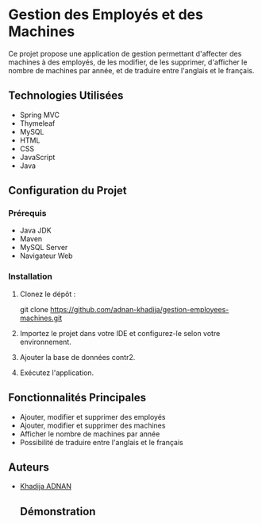 # Gestion des Employés et des Machines

Ce projet propose une application de gestion permettant d'affecter des machines à des employés, de les modifier, de les supprimer, 
d'afficher le nombre de machines par année, et de traduire entre l'anglais et le français.

## Technologies Utilisées

- Spring MVC
- Thymeleaf
- MySQL
- HTML
- CSS
- JavaScript
- Java

## Configuration du Projet

### Prérequis

- Java JDK
- Maven
- MySQL Server
- Navigateur Web

### Installation

1. Clonez le dépôt :
  
    git clone https://github.com/adnan-khadija/gestion-employees-machines.git
 

2. Importez le projet dans votre IDE et configurez-le selon votre environnement.

3. Ajouter la base de données contr2.

4. Exécutez l'application.

## Fonctionnalités Principales

- Ajouter, modifier et supprimer des employés
- Ajouter, modifier et supprimer des machines
- Afficher le nombre de machines par année
- Possibilité de traduire entre l'anglais et le français


## Auteurs

- [Khadija ADNAN](https://github.com/adnan-khadija)

  ## Démonstration

  


